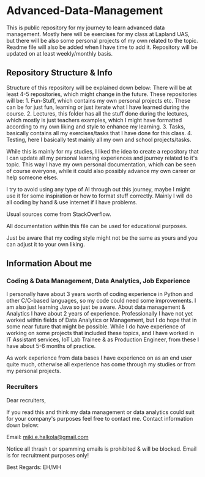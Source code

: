 # Advanced-Data-Management
This is public repository for my journey to learn advanced data management. Mostly here will be exercises for my class at Lapland UAS, but there will be also some personal projects of my own related to the topic. Readme file will also be added when I have time to add it. Repository will be updated on at least weekly/monthly basis.

## Repository Structure & Info
Structure of this repository will be explained down below:
  There will be  at least 4-5 repositories, which might change in the future.
  These repositories will be: 
    1. Fun-Stuff, which contains my own personal projects etc. These can be for just fun, learning or just iterate what I have      learned during the course.
    2. Lectures, this folder has all the stuff done during the lectures, which mostly is just teachers examples, which I might      have formatted according to my own liking and style to enhance my learning.
    3. Tasks, basically contains all my exercises/tasks that I have done for this class.
    4. Testing, here I basically test mainly all my own and school projects/tasks.

While this is mainly for my studies, I liked the idea to create a repository that I can update all my personal learning experiences and journey related to it's topic. This way I have my own personal documentation, which can be seen of course everyone, while it could also possibly advance my own career or help someone elses.

I try to avoid using any type of AI through out this journey, maybe I might use it for some inspiration or how to format stuff correctly. Mainly I will do all coding by hand & use internet if I have problems.

Usual sources come from StackOverflow.

All documentation within this file can be used for educational purposes.

Just be aware that my coding style might not be the same as yours and you can adjust it to your own liking.

## Information About me
### Coding & Data Management, Data Analytics, Job Experience
I personally have about 3 years worth of coding experience in Python and other C/C-based languages, so my code could need some improvements. I am also just learning Java so just be aware.  About data management & Analytics I have about 2 years of experience. Professionally I have not yet worked within fields of Data Analytics or Management, but I do hope that in some near future that might be possible. While I do have experience of working on some projects that included these topics, and I have worked in IT Assistant services, IoT Lab Trainee & as Production Engineer, from these I have about 5-6 months of practice.

As work experience from data bases I have experience on as an end user quite much, otherwise all experience has come through my studies or from my personal projects.

### Recruiters
Dear recruiters,

If you read this and think my data management or data analytics could suit for your company's purposes feel free to contact me. Contact information down below:

Email:
miki.e.halkola@gmail.com

Notice all thrash t or spamming emails is prohibited & will be blocked.
Email is for recruitment purposes only!

Best Regards: EH/MH

